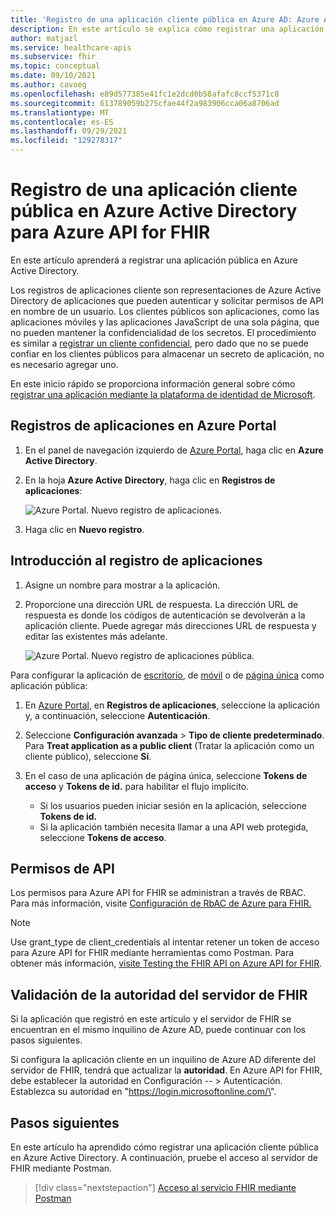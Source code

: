 ```yaml
---
title: 'Registro de una aplicación cliente pública en Azure AD: Azure API for FHIR'
description: En este artículo se explica cómo registrar una aplicación cliente pública en Azure Active Directory, como preparación para la implementación de la API de FHIR en Azure.
author: matjazl
ms.service: healthcare-apis
ms.subservice: fhir
ms.topic: conceptual
ms.date: 09/10/2021
ms.author: cavoeg
ms.openlocfilehash: e89d577385e41fc1e2dcd0b58afafc8ccf5371c8
ms.sourcegitcommit: 613789059b275cfae44f2a983906cca06a8706ad
ms.translationtype: MT
ms.contentlocale: es-ES
ms.lasthandoff: 09/29/2021
ms.locfileid: "129278317"
---
```

# <a name="register-a-public-client-application-in-azure-active-directory-for-azure-api-for-fhir"></a>Registro de una aplicación cliente pública en Azure Active Directory para Azure API for FHIR

En este artículo aprenderá a registrar una aplicación pública en Azure Active Directory.  

Los registros de aplicaciones cliente son representaciones de Azure Active Directory de aplicaciones que pueden autenticar y solicitar permisos de API en nombre de un usuario. Los clientes públicos son aplicaciones, como las aplicaciones móviles y las aplicaciones JavaScript de una sola página, que no pueden mantener la confidencialidad de los secretos. El procedimiento es similar a [registrar un cliente confidencial](register-confidential-azure-ad-client-app.md), pero dado que no se puede confiar en los clientes públicos para almacenar un secreto de aplicación, no es necesario agregar uno.

En este inicio rápido se proporciona información general sobre cómo [registrar una aplicación mediante la plataforma de identidad de Microsoft](../../active-directory/develop/quickstart-register-app.md).

## <a name="app-registrations-in-azure-portal"></a>Registros de aplicaciones en Azure Portal

1. En el panel de navegación izquierdo de [Azure Portal](https://portal.azure.com), haga clic en **Azure Active Directory**.

2. En la hoja **Azure Active Directory**, haga clic en **Registros de aplicaciones**:

    ![Azure Portal. Nuevo registro de aplicaciones.](media/add-azure-active-directory/portal-aad-new-app-registration.png)

3. Haga clic en **Nuevo registro**.

## <a name="application-registration-overview"></a>Introducción al registro de aplicaciones

1. Asigne un nombre para mostrar a la aplicación.

2. Proporcione una dirección URL de respuesta. La dirección URL de respuesta es donde los códigos de autenticación se devolverán a la aplicación cliente. Puede agregar más direcciones URL de respuesta y editar las existentes más adelante.

    ![Azure Portal. Nuevo registro de aplicaciones pública.](media/add-azure-active-directory/portal-aad-register-new-app-registration-pub-client-name.png)


Para configurar la aplicación de [escritorio](../../active-directory/develop/scenario-desktop-app-registration.md), de [móvil](../../active-directory/develop/scenario-mobile-app-registration.md) o de [página única](../../active-directory/develop/scenario-spa-app-registration.md) como aplicación pública:

1. En [Azure Portal](https://portal.azure.com), en **Registros de aplicaciones**, seleccione la aplicación y, a continuación, seleccione **Autenticación**.

2. Seleccione **Configuración avanzada** > **Tipo de cliente predeterminado**. Para **Treat application as a public client** (Tratar la aplicación como un cliente público), seleccione **Sí**.

3. En el caso de una aplicación de página única, seleccione **Tokens de acceso** y **Tokens de id.** para habilitar el flujo implícito.

   - Si los usuarios pueden iniciar sesión en la aplicación, seleccione **Tokens de id.**
   - Si la aplicación también necesita llamar a una API web protegida, seleccione **Tokens de acceso**.

## <a name="api-permissions"></a>Permisos de API

Los permisos para Azure API for FHIR se administran a través de RBAC. Para más información, visite [Configuración de RbAC de Azure para FHIR.](configure-azure-rbac.md)

>[!NOTE]
>Use grant_type de client_credentials al intentar retener un token de acceso para Azure API for FHIR mediante herramientas como Postman. Para obtener más información, [visite Testing the FHIR API on Azure API for FHIR](tutorial-web-app-test-postman.md).

## <a name="validate-fhir-server-authority"></a>Validación de la autoridad del servidor de FHIR
Si la aplicación que registró en este artículo y el servidor de FHIR se encuentran en el mismo inquilino de Azure AD, puede continuar con los pasos siguientes.

Si configura la aplicación cliente en un inquilino de Azure AD diferente del servidor de FHIR, tendrá que actualizar la **autoridad**. En Azure API for FHIR, debe establecer la autoridad en Configuración -- > Autenticación. Establezca su autoridad en "https://login.microsoftonline.com/\<TENANT-ID>".

## <a name="next-steps"></a>Pasos siguientes

En este artículo ha aprendido cómo registrar una aplicación cliente pública en Azure Active Directory. A continuación, pruebe el acceso al servidor de FHIR mediante Postman.
 
>[!div class="nextstepaction"]
>[Acceso al servicio FHIR mediante Postman](./../use-postman.md)

